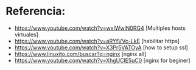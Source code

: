 # Referencia:
* https://www.youtube.com/watch?v=wxIWwiN0RG4 [Multiples hosts virtuales]
* https://www.youtube.com/watch?v=aRYfVVc-LkE [habilitar https]
* https://www.youtube.com/watch?v=X3Pr5VATOyA [how to setup ssl]
* https://www.linuxito.com/buscar?q=nginx [nginx all]
* https://www.youtube.com/watch?v=XhgUClE5uC0 [nginx for beginer]
